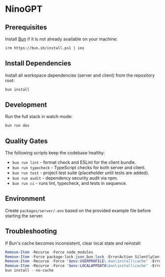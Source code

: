 ﻿# NinoGPT

## Prerequisites

Install [Bun](https://bun.com) if it is not already available on your machine:

```bash
irm https://bun.sh/install.ps1 | iex
```

## Install Dependencies

Install all workspace dependencies (server and client) from the repository root:

```bash
bun install
```

## Development

Run the full stack in watch mode:

```bash
bun run dev
```

## Quality Gates

The following scripts keep the codebase healthy:

- `bun run lint` - format check and ESLint for the client bundle.
- `bun run typecheck` - TypeScript checks for both server and client.
- `bun run test` - project test suite (placeholder until tests are added).
- `bun run audit` - dependency security audit via npm.
- `bun run ci` - runs lint, typecheck, and tests in sequence.

## Environment

Create `packages/server/.env` based on the provided example file before starting the server.

## Troubleshooting

If Bun's cache becomes inconsistent, clear local state and reinstall:

```powershell
Remove-Item -Recurse -Force node_modules
Remove-Item -Force package-lock.json,bun.lock -ErrorAction SilentlyContinue
Remove-Item -Recurse -Force "$env:USERPROFILE\.bun\install\cache" -ErrorAction SilentlyContinue
Remove-Item -Recurse -Force "$env:LOCALAPPDATA\bun\install\cache" -ErrorAction SilentlyContinue
bun install --no-cache
```
